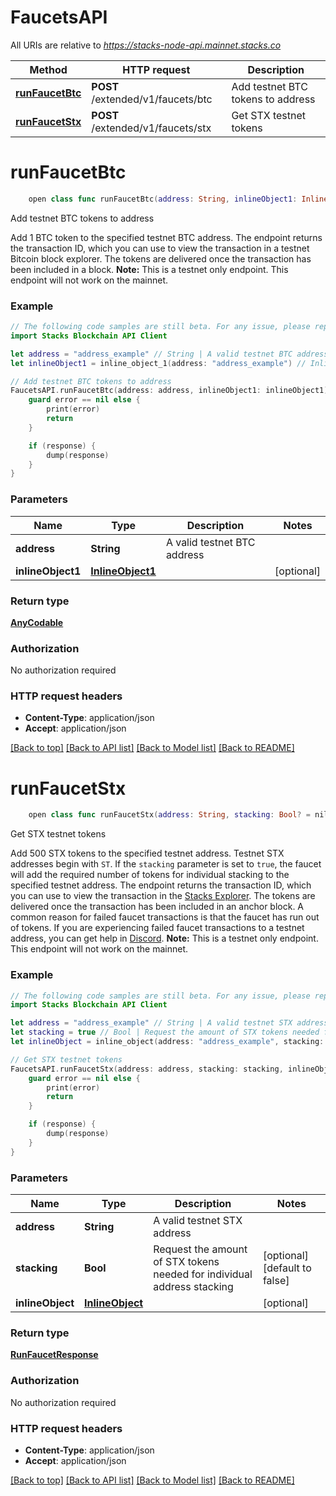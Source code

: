 # FaucetsAPI

All URIs are relative to *https://stacks-node-api.mainnet.stacks.co*

Method | HTTP request | Description
------------- | ------------- | -------------
[**runFaucetBtc**](FaucetsAPI.md#runfaucetbtc) | **POST** /extended/v1/faucets/btc | Add testnet BTC tokens to address
[**runFaucetStx**](FaucetsAPI.md#runfaucetstx) | **POST** /extended/v1/faucets/stx | Get STX testnet tokens


# **runFaucetBtc**
```swift
    open class func runFaucetBtc(address: String, inlineObject1: InlineObject1? = nil, completion: @escaping (_ data: AnyCodable?, _ error: Error?) -> Void)
```

Add testnet BTC tokens to address

Add 1 BTC token to the specified testnet BTC address.  The endpoint returns the transaction ID, which you can use to view the transaction in a testnet Bitcoin block explorer. The tokens are delivered once the transaction has been included in a block.  **Note:** This is a testnet only endpoint. This endpoint will not work on the mainnet. 

### Example
```swift
// The following code samples are still beta. For any issue, please report via http://github.com/OpenAPITools/openapi-generator/issues/new
import Stacks Blockchain API Client

let address = "address_example" // String | A valid testnet BTC address
let inlineObject1 = inline_object_1(address: "address_example") // InlineObject1 |  (optional)

// Add testnet BTC tokens to address
FaucetsAPI.runFaucetBtc(address: address, inlineObject1: inlineObject1) { (response, error) in
    guard error == nil else {
        print(error)
        return
    }

    if (response) {
        dump(response)
    }
}
```

### Parameters

Name | Type | Description  | Notes
------------- | ------------- | ------------- | -------------
 **address** | **String** | A valid testnet BTC address | 
 **inlineObject1** | [**InlineObject1**](InlineObject1.md) |  | [optional] 

### Return type

[**AnyCodable**](AnyCodable.md)

### Authorization

No authorization required

### HTTP request headers

 - **Content-Type**: application/json
 - **Accept**: application/json

[[Back to top]](#) [[Back to API list]](../README.md#documentation-for-api-endpoints) [[Back to Model list]](../README.md#documentation-for-models) [[Back to README]](../README.md)

# **runFaucetStx**
```swift
    open class func runFaucetStx(address: String, stacking: Bool? = nil, inlineObject: InlineObject? = nil, completion: @escaping (_ data: RunFaucetResponse?, _ error: Error?) -> Void)
```

Get STX testnet tokens

Add 500 STX tokens to the specified testnet address. Testnet STX addresses begin with `ST`. If the `stacking` parameter is set to `true`, the faucet will add the required number of tokens for individual stacking to the specified testnet address.  The endpoint returns the transaction ID, which you can use to view the transaction in the [Stacks Explorer](https://explorer.stacks.co/?chain=testnet). The tokens are delivered once the transaction has been included in an anchor block.  A common reason for failed faucet transactions is that the faucet has run out of tokens. If you are experiencing failed faucet transactions to a testnet address, you can get help in [Discord](https://stacks.chat).  **Note:** This is a testnet only endpoint. This endpoint will not work on the mainnet. 

### Example
```swift
// The following code samples are still beta. For any issue, please report via http://github.com/OpenAPITools/openapi-generator/issues/new
import Stacks Blockchain API Client

let address = "address_example" // String | A valid testnet STX address
let stacking = true // Bool | Request the amount of STX tokens needed for individual address stacking (optional) (default to false)
let inlineObject = inline_object(address: "address_example", stacking: false) // InlineObject |  (optional)

// Get STX testnet tokens
FaucetsAPI.runFaucetStx(address: address, stacking: stacking, inlineObject: inlineObject) { (response, error) in
    guard error == nil else {
        print(error)
        return
    }

    if (response) {
        dump(response)
    }
}
```

### Parameters

Name | Type | Description  | Notes
------------- | ------------- | ------------- | -------------
 **address** | **String** | A valid testnet STX address | 
 **stacking** | **Bool** | Request the amount of STX tokens needed for individual address stacking | [optional] [default to false]
 **inlineObject** | [**InlineObject**](InlineObject.md) |  | [optional] 

### Return type

[**RunFaucetResponse**](RunFaucetResponse.md)

### Authorization

No authorization required

### HTTP request headers

 - **Content-Type**: application/json
 - **Accept**: application/json

[[Back to top]](#) [[Back to API list]](../README.md#documentation-for-api-endpoints) [[Back to Model list]](../README.md#documentation-for-models) [[Back to README]](../README.md)

